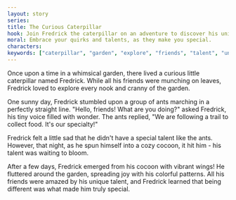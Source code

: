 ```yaml
---
layout: story
series: 
title: The Curious Caterpillar
hook: Join Fredrick the caterpillar on an adventure to discover his unique talent. What could it be?
moral: Embrace your quirks and talents, as they make you special.
characters: 
keywords: ["caterpillar", "garden", "explore", "friends", "talent", "unique", "cocoon", "wings", "colorful", "special"]
---
```


Once upon a time in a whimsical garden, there lived a curious little caterpillar named Fredrick. While all his friends were munching on leaves, Fredrick loved to explore every nook and cranny of the garden.

One sunny day, Fredrick stumbled upon a group of ants marching in a perfectly straight line. "Hello, friends! What are you doing?" asked Fredrick, his tiny voice filled with wonder. The ants replied, "We are following a trail to collect food. It's our specialty!"

Fredrick felt a little sad that he didn't have a special talent like the ants. However, that night, as he spun himself into a cozy cocoon, it hit him - his talent was waiting to bloom.

After a few days, Fredrick emerged from his cocoon with vibrant wings! He fluttered around the garden, spreading joy with his colorful patterns. All his friends were amazed by his unique talent, and Fredrick learned that being different was what made him truly special.

